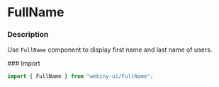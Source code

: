# FullName

### Description
Use `FullName` component to display first name and last name of users.

### Import
```js
import { FullName } from "webiny-ui/FullName";
```